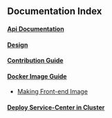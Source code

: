 ## Documentation Index

#### [Api Documentation](https://rawcdn.githack.com/ServiceComb/service-center/master/docs/api-docs.html)

#### [Design](/docs/design.md)

#### [Contribution Guide](/docs/contribution.md) 

#### [Docker Image Guide](/docs/create-docker-image.md) 

- [Making Front-end Image](/scripts/docker/build-frontend-image)

#### [Deploy Service-Center in Cluster](/docs/sc-cluster.md)
